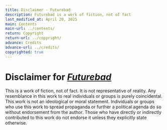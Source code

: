 ```yaml
---
title: Disclaimer - Futurebad
description: Futurebad is a work of fiction, not of fact
last_modified_at: April 20, 2025
main: Contents
main-url: ../contents/
return: Copyright
return-url: ../copyright/
advance: Credits
advance-url: ../credits/
copyrighted: true
---
```


# Disclaimer for *[Futurebad](../)*
This is a work of fiction, not of fact. It is not representative of reality. Any resemblance in this work to real individuals or groups is purely coincidental. This work is not an ideological or moral statement. Individuals or groups who use this work to spread propaganda or further a political agenda do so without endorsement from the author. Those who have directly or indirectly contributed to this work do not endorse it unless they explicitly state otherwise.